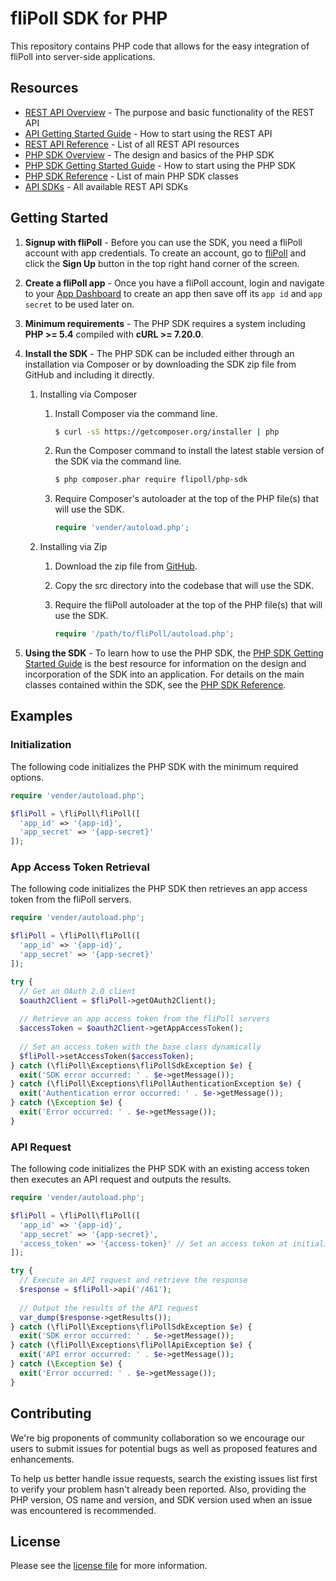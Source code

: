 # fliPoll SDK for PHP

This repository contains PHP code that allows for the easy integration of fliPoll into server-side applications.

## Resources

* [REST API Overview][api-overview] - The purpose and basic functionality of the REST API
* [API Getting Started Guide][api-start] - How to start using the REST API
* [REST API Reference][api-reference] - List of all REST API resources
* [PHP SDK Overview][api-php-sdk] - The design and basics of the PHP SDK
* [PHP SDK Getting Started Guide][api-php-sdk-start] - How to start using the PHP SDK
* [PHP SDK Reference][api-php-sdk-reference] - List of main PHP SDK classes
* [API SDKs][api-sdks] - All available REST API SDKs

## Getting Started

1. **Signup with fliPoll** - Before you can use the SDK, you need a fliPoll account with app credentials. To create an account, go to [fliPoll][flipoll] and click the **Sign Up** button in the top right hand corner of the screen.
2. **Create a fliPoll app** - Once you have a fliPoll account, login and navigate to your [App Dashboard][app-dashboard] to create an app then save off its `app id` and `app secret` to be used later on.
3. **Minimum requirements** - The PHP SDK requires a system including **PHP >= 5.4** compiled with **cURL >= 7.20.0**.
4. **Install the SDK** - The PHP SDK can be included either through an installation via Composer or by downloading the SDK zip file from GitHub and including it directly.
	1. Installing via Composer
		1. Install Composer via the command line.
			
			```sh
			$ curl -sS https://getcomposer.org/installer | php
			```
			
		2. Run the Composer command to install the latest stable version of the SDK via the command line.
			
			```sh
			$ php composer.phar require flipoll/php-sdk
			```
			
		3. Require Composer's autoloader at the top of the PHP file(s) that will use the SDK.
			
			```php
			require 'vender/autoload.php';
			```
			
	2. Installing via Zip
		1. Download the zip file from [GitHub][github].
		2. Copy the src directory into the codebase that will use the SDK.
		3. Require the fliPoll autoloader at the top of the PHP file(s) that will use the SDK.
			
			```php
			require '/path/to/fliPoll/autoload.php';
			```
			
5. **Using the SDK** - To learn how to use the PHP SDK, the [PHP SDK Getting Started Guide][api-php-sdk-start] is the best resource for information on the design and incorporation of the SDK into an application. For details on the main classes contained within the SDK, see the [PHP SDK Reference][api-php-sdk-reference].

## Examples

### Initialization

The following code initializes the PHP SDK with the minimum required options.

```php
require 'vender/autoload.php';

$fliPoll = \fliPoll\fliPoll([
  'app_id' => '{app-id}',
  'app_secret' => '{app-secret}'
]);
```

### App Access Token Retrieval

The following code initializes the PHP SDK then retrieves an app access token from the fliPoll servers.

```php
require 'vender/autoload.php';

$fliPoll = \fliPoll\fliPoll([
  'app_id' => '{app-id}',
  'app_secret' => '{app-secret}'
]);

try {
  // Get an OAuth 2.0 client
  $oauth2Client = $fliPoll->getOAuth2Client();
  
  // Retrieve an app access token from the fliPoll servers
  $accessToken = $oauth2Client->getAppAccessToken();
  
  // Set an access token with the base class dynamically
  $fliPoll->setAccessToken($accessToken);
} catch (\fliPoll\Exceptions\fliPollSdkException $e) {
  exit('SDK error occurred: ' . $e->getMessage());
} catch (\fliPoll\Exceptions\fliPollAuthenticationException $e) {
  exit('Authentication error occurred: ' . $e->getMessage());
} catch (\Exception $e) {
  exit('Error occurred: ' . $e->getMessage());
}
```

### API Request

The following code initializes the PHP SDK with an existing access token then executes an API request and outputs the results.

```php
require 'vender/autoload.php';

$fliPoll = \fliPoll\fliPoll([
  'app_id' => '{app-id}',
  'app_secret' => '{app-secret}',
  'access_token' => '{access-token}' // Set an access token at initialization
]);

try {
  // Execute an API request and retrieve the response
  $response = $fliPoll->api('/461');
  
  // Output the results of the API request
  var_dump($response->getResults());
} catch (\fliPoll\Exceptions\fliPollSdkException $e) {
  exit('SDK error occurred: ' . $e->getMessage());
} catch (\fliPoll\Exceptions\fliPollApiException $e) {
  exit('API error occurred: ' . $e->getMessage());
} catch (\Exception $e) {
  exit('Error occurred: ' . $e->getMessage());
}
```

## Contributing

We're big proponents of community collaboration so we encourage our users to submit issues for potential bugs as well as proposed features and enhancements.

To help us better handle issue requests, search the existing issues list first to verify your problem hasn't already been reported. Also, providing the PHP version, OS name and version, and SDK version used when an issue was encountered is recommended.

## License

Please see the [license file][license] for more information.

[github]: https://github.com/flipoll/php-sdk
[flipoll]: https://flipoll.com
[app-dashboard]: https://flipoll.com/settings/apps
[api-overview]: https://flipoll.com/developer/api
[api-start]: https://flipoll.com/developer/api/start
[api-reference]: https://flipoll.com/developer/api/reference
[api-php-sdk]: https://flipoll.com/developer/api/sdks/php
[api-php-sdk-start]: https://flipoll.com/developer/api/sdks/php/start
[api-php-sdk-reference]: https://flipoll.com/developer/api/sdks/php/reference
[api-sdks]: https://flipoll.com/developer/api/sdks
[license]: https://github.com/flipoll/php-sdk/blob/master/LICENSE
